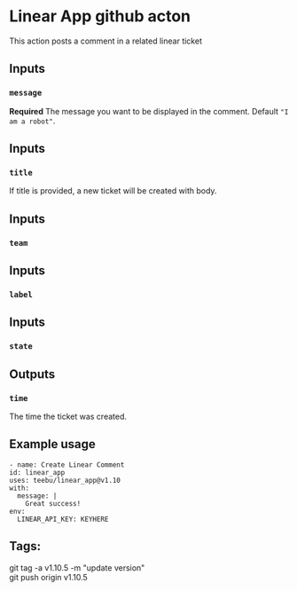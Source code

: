 # Linear App github acton

This action posts a comment in a related linear ticket

## Inputs

### `message`

**Required** The message you want to be displayed in the comment. Default `"I am a robot"`.

## Inputs

### `title`

If title is provided, a new ticket will be created with body.

## Inputs

### `team`

## Inputs

### `label`

## Inputs

### `state`


## Outputs

### `time`

The time the ticket was created.

## Example usage

```
- name: Create Linear Comment
id: linear_app
uses: teebu/linear_app@v1.10
with:
  message: |
    Great success!
env:
  LINEAR_API_KEY: KEYHERE
```

## Tags:
git tag -a v1.10.5 -m "update version"  
git push origin v1.10.5
